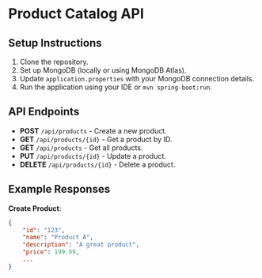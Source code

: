 # Product Catalog API

## Setup Instructions

1. Clone the repository.
2. Set up MongoDB (locally or using MongoDB Atlas).
3. Update `application.properties` with your MongoDB connection details.
4. Run the application using your IDE or `mvn spring-boot:run`.

## API Endpoints

- **POST** `/api/products` - Create a new product.
- **GET** `/api/products/{id}` - Get a product by ID.
- **GET** `/api/products` - Get all products.
- **PUT** `/api/products/{id}` - Update a product.
- **DELETE** `/api/products/{id}` - Delete a product.

## Example Responses
**Create Product**:
```json
{
    "id": "123",
    "name": "Product A",
    "description": "A great product",
    "price": 199.99,
    ...
}
